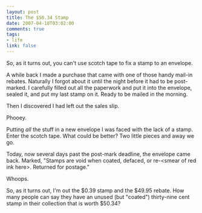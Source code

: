 ```yaml
--- 
layout: post
title: The $50.34 Stamp
date: 2007-04-18T03:02:00
comments: true
tags:
- life
link: false
---
```

So, as it turns out, you can't use scotch tape to fix a stamp to an envelope.

A while back I made a purchase that came with one of those handy mail-in rebates.  Naturally I forgot about it until the night before it had to be post-marked.   I carefully filled out all the paperwork and put it into the envelope, sealed it, and put my last stamp on it.  Ready to be mailed in the morning.

Then I discovered I had left out the sales slip.

Phooey.

Putting _all_ the stuff in a new envelope I was faced with the lack of a stamp.  Enter the scotch tape.  What could be better?  Two little pieces and away we go.

Today, now several days past the post-mark deadline, the envelope came back. Marked, "Stamps are void when coated, defaced, or re-&lt;smear of red ink here&gt;. Returned for postage."

Whoops.

So, as it turns out, I'm out the $0.39 stamp and the $49.95 rebate.  How many people can say they have an unused (but "coated") thirty-nine cent stamp in their collection that is worth $50.34?
